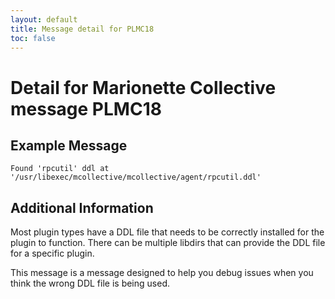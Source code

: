 ```yaml
---
layout: default
title: Message detail for PLMC18
toc: false
---
```


Detail for Marionette Collective message PLMC18
===========================================

Example Message
---------------

    Found 'rpcutil' ddl at '/usr/libexec/mcollective/mcollective/agent/rpcutil.ddl'

Additional Information
----------------------

Most plugin types have a DDL file that needs to be correctly installed for the plugin to function.  There can be multiple libdirs that can provide the DDL file for a specific plugin.

This message is a message designed to help you debug issues when you think the wrong DDL file is being used.
